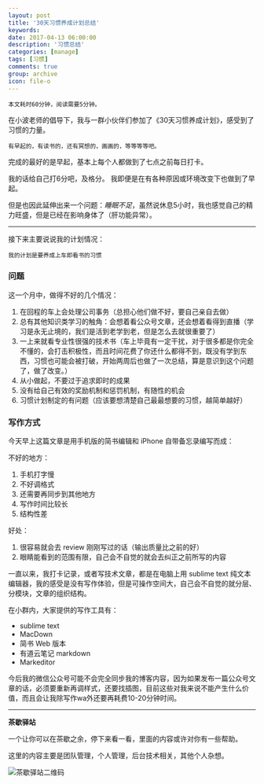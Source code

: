 ```yaml
---
layout: post
title: '30天习惯养成计划总结'
keywords: 
date: 2017-04-13 06:00:00
description: '习惯总结'
categories: [manage]
tags: [习惯]
comments: true
group: archive
icon: file-o
---
```


	本文耗时60分钟，阅读需要5分钟。

<!--more-->

在小波老师的倡导下，我与一群小伙伴们参加了《30天习惯养成计划》，感受到了习惯的力量。

	有早起的，有读书的，还有冥想的，画画的，等等等等吧。

完成的最好的是早起，基本上每个人都做到了七点之前每日打卡。

我的话给自己打6分吧，及格分。
我即便是在有各种原因或环境改变下也做到了早起。

但是也因此延伸出来一个问题：*睡眠不足*，虽然说休息5小时，我也感觉自己的精力旺盛，但是已经在影响身体了（肝功能异常）。

----

接下来主要说说我的计划情况：

`我的计划是要养成上车即看书的习惯`

### 问题 ###

这一个月中，做得不好的几个情况：

1. 在回程的车上会处理公司事务（总担心他们做不好，要自己亲自去做）
2. 总有其他知识类学习的触角：会想着看公众号文章，还会想着看得到直播（学习是永无止境的，我们是活到老学到老，但是怎么去就很重要了）
3. 一上来就看专业性很强的技术书（车上毕竟有一定干扰，对于很多都是你完全不懂的，会打击积极性，而且时间花费了你还什么都得不到，既没有学到东西，习惯也可能会被打破，开始两周后也做了一次总结，算是意识到这个问题了，做了改变。）
4. 从小做起，不要过于追求即时的成果
5. 没有给自己有效的奖励机制和惩罚机制，有随性的机会
6. 习惯计划制定的有问题（应该要想清楚自己最最想要的习惯，越简单越好）

### 写作方式 ###

今天早上这篇文章是用手机版的简书编辑和 iPhone 自带备忘录编写而成：

不好的地方：

1. 手机打字慢
2. 不好调格式
3. 还需要再同步到其他地方
4. 写作时间比较长
5. 结构性差

好处：

1. 很容易就会去 review 刚刚写过的话（输出质量比之前的好）
2. 眼睛能看到的范围有限，自己会不自觉的就会去纠正之前所写的内容

一直以来，我打卡记录，或者写技术文章，都是在电脑上用 sublime text 纯文本编辑器，我的感受是没有写作体验，但是可操作空间大，自己会不自觉的就分层、分模块，文章的组织结构。

在小群内，大家提供的写作工具有：

- sublime text
- MacDown
- 简书 Web 版本
- 有道云笔记 markdown
- Markeditor

今后我的微信公众号可能不会完全同步我的博客内容，因为如果发布一篇公众号文章的话，必须要重新再调样式，还要找插图，目前这些对我来说不能产生什么价值，而且会让我除写作wa外还要再耗费10-20分钟时间。


----

**茶歇驿站**

一个让你可以在茶歇之余，停下来看一看，里面的内容或许对你有一些帮助。

这里的内容主要是团队管理，个人管理，后台技术相关，其他个人杂想。

![茶歇驿站二维码](http://ww4.sinaimg.cn/large/824dcde4gw1f358o5j022j20by0bywf8.jpg)
